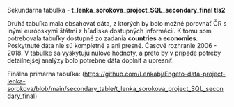 Sekundárna tabuľka - **t_lenka_sorokova_project_SQL_secondary_final tls2**

Druhá tabuľka mala obsahovať dáta, z ktorých by bolo možné porovnať ČR s inými európskymi štátmi z hľadiska dostupných informácií. K tomu som potrebovala tabuľky dostupné zo zadania **countries** a **economies**. Poskytnuté dáta nie sú kompletné a ani presné.
Časové rozhranie 2006 - 2018. V tabuľke sa vyskytujú nulové hodnoty, a preto by v prípade potreby detailnejšej analýzy bolo potrebné dáta doplniť a upresniť.

Finálna primárna tabuľka: (https://github.com/Lenkabj/Engeto-data-project-lenka-sorokova/blob/main/secondary_table/t_lenka_sorokova_project_SQL_secondary_final)
